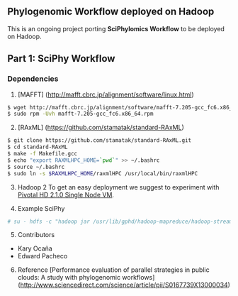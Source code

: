 Phylogenomic Workflow deployed on Hadoop
----------------------------------------
This is an ongoing project porting **SciPhylomics Workflow** to be deployed on Hadoop.

## Part 1: SciPhy Workflow

### Dependencies
1. [MAFFT] (http://mafft.cbrc.jp/alignment/software/linux.html)
```bash
$ wget http://mafft.cbrc.jp/alignment/software/mafft-7.205-gcc_fc6.x86_64.rpm
$ sudo rpm -Uvh mafft-7.205-gcc_fc6.x86_64.rpm
```

2. [RAxML] (https://github.com/stamatak/standard-RAxML)
```bash
$ git clone https://github.com/stamatak/standard-RAxML.git
$ cd standard-RAxML
$ make -f Makefile.gcc
$ echo "export RAXMLHPC_HOME=`pwd`" >> ~/.bashrc
$ source ~/.bashrc
$ sudo ln -s $RAXMLHPC_HOME/raxmlHPC /usr/local/bin/raxmlHPC
```

3. Hadoop 2
To get an easy deployment we suggest to experiment with [Pivotal HD 2.1.0 Single Node VM](https://network.pivotal.io/products/pivotal-hd).

4. Example SciPhy
```bash
# su - hdfs -c "hadoop jar /usr/lib/gphd/hadoop-mapreduce/hadoop-streaming-2.2.0-gphd-3.1.0.0.jar -numReduceTasks 0 -mapper sciphy-map.sh -input /user/hdfs/workflow-sciphy/orthofiles.txt -output /user/hdfs/workflow-sciphy/output1 -file /home/gpadmin/Projects/phylogenomic-workflow/hadoop/sciphy-map.sh"
```

5. Contributors
* Kary Ocaña
* Edward Pacheco

6. Reference
[Performance evaluation of parallel strategies in public clouds: A study with phylogenomic workflows]
(http://www.sciencedirect.com/science/article/pii/S0167739X13000034)

